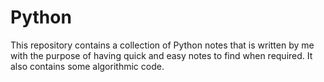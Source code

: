# Python

This repository contains a collection of Python notes that is written by me
with the purpose of having quick and easy notes to find when required. It 
also contains some algorithmic code.
